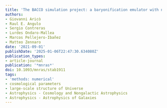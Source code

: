 ```yaml
---
title: 'The BACCO simulation project: a baryonification emulator with neural networks'
authors:
- Giovanni Aricò
- Raul E. Angulo
- Sergio Contreras
- Lurdes Ondaro-Mallea
- Marcos Pellejero-Ibañez
- Matteo Zennaro
date: '2021-09-01'
publishDate: '2025-01-06T22:47:30.634080Z'
publication_types:
- article-journal
publication: '*mnras*'
doi: 10.1093/mnras/stab1911
tags:
- 'methods: numerical'
- cosmological parameters
- large-scale structure of Universe
- Astrophysics - Cosmology and Nongalactic Astrophysics
- Astrophysics - Astrophysics of Galaxies
---
```

